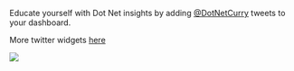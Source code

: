 Educate yourself with Dot Net insights by adding [@DotNetCurry](https://twitter.com/DotNetCurry) tweets to your dashboard.

More twitter widgets [here](https://marketplace.visualstudio.com/search?term=trevellick&target=VSTS&category=All%20categories&sortBy=Downloads)


![](https://github.com/GregTrevellick/VsixTwitterWidget/blob/master/Src/@DotNetCurry/artefacts/Screenshot.png?raw=true)